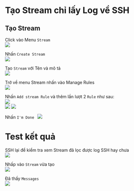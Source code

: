 # Tạo Stream chỉ lấy Log về SSH

## Tạo Stream
Click vào Menu `Stream`  
<img src="https://i.imgur.com/kXv7qXS.png">

Nhấn `Create Stream`  
<img src="https://i.imgur.com/v49w8c2.png">

Tạo `Stream` với Tên và mô tả  
<img src="https://i.imgur.com/v31fsSq.png">

Trở về menu Stream nhấn vào Manage Rules  
<img src="https://i.imgur.com/jXlbgum.png">

Nhấn `Add stream Rule` và thêm lần lượt 2 `Rule` như sau:  
<img src="https://i.imgur.com/cvfCaVV.png">  
<img src="https://i.imgur.com/4jTxnEl.png">
<img src="https://i.imgur.com/UPScKGI.png">

Nhấn `I'm Done ` 
<img src="https://i.imgur.com/4eV691w.png">

# Test kết quả
SSH lại để kiểm tra xem Stream đã lọc được log SSH hay chưa  
<img src="https://i.imgur.com/mC5sXK1.png">

Nhấp vào `Stream` vừa tạo  
<img src="https://i.imgur.com/xN9fXVs.png">

Đã thấy `Messages`  
<img src="https://i.imgur.com/fOfz6Na.png">

